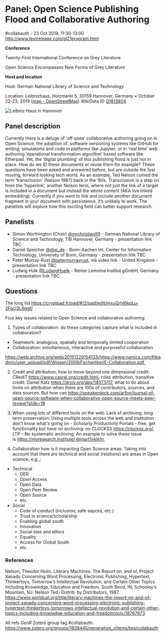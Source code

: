 # Panel: Open Science Publishing Flood and Collaborative Authoring

#collabauth - 23 Oct 2019, 11:30-13:00 http://www.textrelease.com/gl21program.html

**Conference**

Twenty-First International Conference on Grey Literature

Open Science Encompasses New Forms of Grey Literature

**Host and location**

Host: German National Library of Science and Technology

Location: Leibnizhaus, Holzmarkt 5, 30159 Hannover, Germany • October 22-23, 2019 ([map - OpenStreetMap](https://www.openstreetmap.org/search?query=Leibnizhaus%2C%20Holzmarkt%205%2C%20Hannover#map=19/52.37141/9.73223)) WikiData ID [Q1813804](https://www.wikidata.org/wiki/Q1813804)

![Leibniz Haus in Hannover](https://upload.wikimedia.org/wikipedia/commons/1/1c/Leibniz_Haus_2008.jpg "Leibniz Haus in Hannover")

## Panel description

Currently there is a deluge of ‘off-piste’ collaborative authoring going on in Open Science, the adoption of: software versioning systems like GitHub for writing; simulations and code in platforms like Jupyter; or in ‘real time’ web authoring ‘operational transformation algorithm’ based software like Etherpad. Yet, the ‘digital plumbing’ of this publishing flood is just not in place. How do we ID these documents or reuse them for example? These questions have been asked and answered before, but are outside the fast moving, forward looking tech world. As an example, Ted Nelson coined the term ‘transclusion’ (Nelson 1987) back in the ‘80s. Transclusion is a step on from the ‘hyperlink’, another Nelson term, where not just the link of a target is included in a document but instead the whole content (AKA live linked embedding). Currently if you want to link and include another document fragment in your document with persistence, it’s unlikely to work. The panelists will explore how this exciting field can better support research.

## Panelists

 - Simon Worthington (Chair) [@mrchristian99](https://twitter.com/mrchristian99) - German National Library of Science and Technology, TIB Hannover, Germany - presentation link TBC
 - Daniel Speicher [@dsp_de](https://twitter.com/dsp_de) - Bonn-Aachen Int. Center for Information Technology, University of Bonn, Germany - presentation link TBC
 - Peter Murray-Rust [@petermurrayrust](https://twitter.com/petermurrayrust), via video link - United Kingdom - presentation link TBC
 - Ludwig Hülk [@LudwigHuelk](https://twitter.com/LudwigHuelk) - Reiner Lemoine Institut gGmbH, Germany - presentation link TBC
 
## Questions

The long list https://cryptpad.fr/pad/#/2/pad/edit/mxuQrhI6kpLu-2FgcI3L6ggf/

Four key issues related to Open Science and collaborative authoring:

 1. Types of collaboration: do these categories capture what is included in collaboration? 

 - Teamwork: analogous, spatially and temporally limited cooperation
 - Collaboration: simultaneous, interactive and purposeful collaboration

https://web.archive.org/web/20151229154133/https://www.namics.com/fileadmin/user_upload/pdf/Wissen/2008/Fachartikel/E-Collaboration.pdf 

2. Credit and attribution, how to move beyond one dimensional credit: CRediT https://www.casrai.org/credit.html, roles attribution, transitive credit: Daniel Katz https://arxiv.org/abs/1407.5117, what to do about limits on attribution when there are 100s of contributors, sources, and data sources. But how can https://speakerdeck.com/arfon/journal-of-open-source-software-when-collaborative-open-source-meets-peer-review?slide=19

3. When using lots of different tools on the web. Lack of archiving, long term preservation: Using multiple tools across the web and institution don't know what's going on - Scholarly Productivity Portals - free, get functionality but have no archiving: no CLOCKSS https://clockss.org/, LTP - No systematic archiving. An example to solve these issue is https://myresearch.institute/ @mart1nkle1n 

4. Collaboration how is it impacting Open Science areas: Taking into account that there are technical and social (relations) are areas in Open science, e.g.,:
 - Technical
   - OER
   - Open Access
   - Open Data
   - Open Peer Review
   - Open Source
   - etc.
 - Social
   - Code of conduct (inclusion, safe sapces, etc.)
   - Trust in science/scholarship
   - Enabling global south
   - Innovation
   - Social bias and ethics
   - Equality
   - Access for Global South 
   - etc.

### References

Nelson, Theodor Holm. Literary Machines: The Report on, and of, Project Xanadu Concerning Word Processing, Electronic Publishing, Hypertext, Thinkertoys, Tomorrow’s Intellectual Revolution, and Certain Other Topics Including Knowledge, Education and Freedom. South Bend, IN; Schooley’s Mountain, NJ: Nelson Ted ; Distrib. by Distributors, 1987. https://www.worldcat.org/title/literary-machines-the-report-on-and-of-project-xanadu-concerning-word-processing-electronic-publishing-hypertext-thinkertoys-tomorrows-intellectual-revolution-and-certain-other-topics-including-knowledge-education-and-freedom/oclc/18767673.

All refs *GenR* Zotero group tag #collabauth: https://www.zotero.org/groups/1838445/generation_r/items/tag/collabauth
 


 
 



